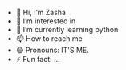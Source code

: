 - 👋 Hi, I’m Zasha
- 👀 I’m interested in 
- 🌱 I’m currently learning python
- 📫 How to reach me 
- 😄 Pronouns: IT'S ME.
- ⚡ Fun fact: ...

<!---
ZashaTindi/ZashaTindi is a ✨ special ✨ repository because its `README.md` (this file) appears on your GitHub profile.
You can click the Preview link to take a look at your changes.
--->
